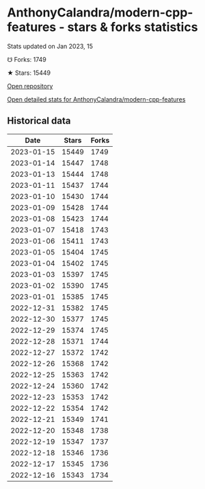 # AnthonyCalandra/modern-cpp-features - stars & forks statistics

Stats updated on Jan 2023, 15

☋ Forks: 1749

★ Stars: 15449

[Open repository](https://github.com/AnthonyCalandra/modern-cpp-features)

[Open detailed stats for AnthonyCalandra/modern-cpp-features](https://reviewgithub.com/rep/AnthonyCalandra/modern-cpp-features)

## Historical data
| Date | Stars | Forks |
|------|-------|-------|
| 2023-01-15 | 15449 | 1749 | 
| 2023-01-14 | 15447 | 1748 | 
| 2023-01-13 | 15444 | 1748 | 
| 2023-01-11 | 15437 | 1744 | 
| 2023-01-10 | 15430 | 1744 | 
| 2023-01-09 | 15428 | 1744 | 
| 2023-01-08 | 15423 | 1744 | 
| 2023-01-07 | 15418 | 1743 | 
| 2023-01-06 | 15411 | 1743 | 
| 2023-01-05 | 15404 | 1745 | 
| 2023-01-04 | 15402 | 1745 | 
| 2023-01-03 | 15397 | 1745 | 
| 2023-01-02 | 15390 | 1745 | 
| 2023-01-01 | 15385 | 1745 | 
| 2022-12-31 | 15382 | 1745 | 
| 2022-12-30 | 15377 | 1745 | 
| 2022-12-29 | 15374 | 1745 | 
| 2022-12-28 | 15371 | 1744 | 
| 2022-12-27 | 15372 | 1742 | 
| 2022-12-26 | 15368 | 1742 | 
| 2022-12-25 | 15363 | 1742 | 
| 2022-12-24 | 15360 | 1742 | 
| 2022-12-23 | 15353 | 1742 | 
| 2022-12-22 | 15354 | 1742 | 
| 2022-12-21 | 15349 | 1741 | 
| 2022-12-20 | 15348 | 1738 | 
| 2022-12-19 | 15347 | 1737 | 
| 2022-12-18 | 15346 | 1736 | 
| 2022-12-17 | 15345 | 1736 | 
| 2022-12-16 | 15343 | 1734 | 

